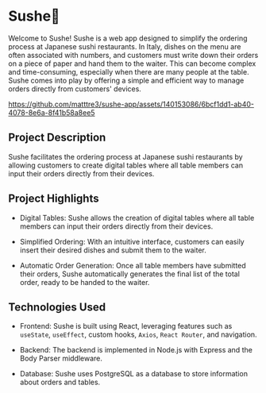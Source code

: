<h1> Sushe🍣</h1>
Welcome to Sushe! Sushe is a web app designed to simplify the ordering process at Japanese sushi restaurants. In Italy, dishes on the menu are often associated with numbers, and customers must write down their orders on a piece of paper and hand them to the waiter. This can become complex and time-consuming, especially when there are many people at the table. Sushe comes into play by offering a simple and efficient way to manage orders directly from customers' devices.

https://github.com/matttre3/sushe-app/assets/140153086/6bcf1dd1-ab40-4078-8e6a-8f41b58a8ee5

<h2>Project Description </h2>
Sushe facilitates the ordering process at Japanese sushi restaurants by allowing customers to create digital tables where all table members can input their orders directly from their devices.
<h2> Project Highlights </h2>

- Digital Tables: Sushe allows the creation of digital tables where all table members can input their orders directly from their devices.

- Simplified Ordering: With an intuitive interface, customers can easily insert their desired dishes and submit them to the waiter.

- Automatic Order Generation: Once all table members have submitted their orders, Sushe automatically generates the final list of the total order, ready to be handed to the waiter.

<h2> Technologies Used </h2> 

- Frontend: Sushe is built using React, leveraging features such as `useState`, `useEffect`, custom hooks, `Axios`, `React Router`, and navigation.

- Backend: The backend is implemented in Node.js with Express and the Body Parser middleware.

- Database: Sushe uses PostgreSQL as a database to store information about orders and tables.


